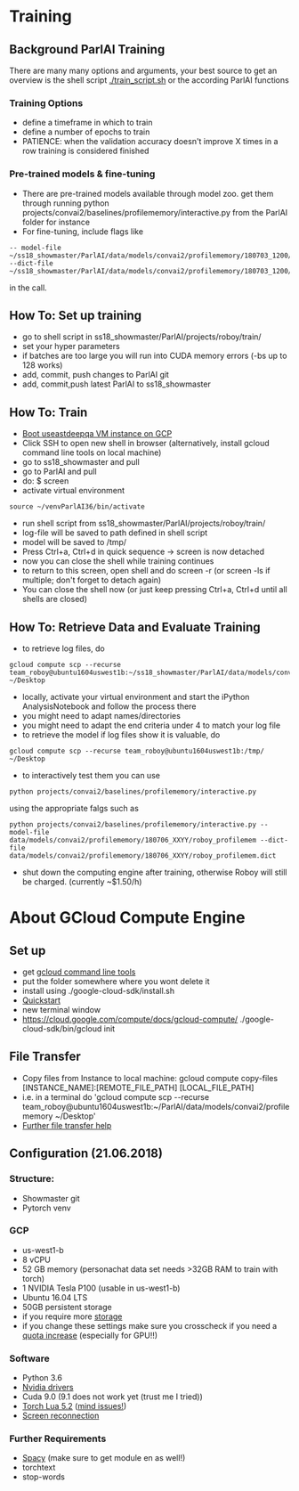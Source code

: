 # Training

## Background ParlAI Training
There are many many options and arguments, your best source to get an overview is the shell script [./train_script.sh](https://github.com/Roboy/ParlAI/blob/master/projects/roboy/train/roboy_train_profilememory.sh) or the according ParlAI functions
### Training Options
- define a timeframe in which to train
- define a number of epochs to train
- PATIENCE: when the validation accuracy doesn't improve X times in a row training is considered finished
### Pre-trained models & fine-tuning
- There are pre-trained models available through model zoo. get them through running python projects/convai2/baselines/profilememory/interactive.py from the ParlAI folder for instance 
- For fine-tuning, include flags like
```
-- model-file ~/ss18_showmaster/ParlAI/data/models/convai2/profilememory/180703_1200/roboy_profilemem --dict-file ~/ss18_showmaster/ParlAI/data/models/convai2/profilememory/180703_1200/roboy_profilemem.dict
```
in the call.

## How To: Set up training
- go to shell script in ss18_showmaster/ParlAI/projects/roboy/train/
- set your hyper parameters
- if batches are too large you will run into CUDA memory errors (-bs up to 128 works)
- add, commit, push changes to ParlAI git
- add, commit,push latest ParlAI to ss18_showmaster 

## How To: Train
- [Boot useastdeepqa VM instance on GCP](https://console.cloud.google.com/compute/ )
- Click SSH to open new shell in browser (alternatively, install gcloud command line tools on local machine)
- go to ss18_showmaster and pull
- go to ParlAI and pull
- do: $ screen
- activate virtual environment 
```
source ~/venvParlAI36/bin/activate
```
- run shell script from ss18_showmaster/ParlAI/projects/roboy/train/
- log-file will be saved to path defined in shell script
- model will be saved to /tmp/
- Press Ctrl+a, Ctrl+d in quick sequence -> screen is now detached
- now you can close the shell while training continues
- to return to this screen, open shell and do screen -r (or screen -ls if multiple; don't forget to detach again)
- You can close the shell now (or just keep pressing Ctrl+a, Ctrl+d until all shells are closed)

## How To: Retrieve Data and Evaluate Training
- to retrieve log files, do 
```
gcloud compute scp --recurse team_roboy@ubuntu1604uswest1b:~/ss18_showmaster/ParlAI/data/models/convai2/profilememory ~/Desktop
```
- locally, activate your virtual environment and start the iPython AnalysisNotebook and follow the process there
- you might need to adapt names/directories
- you might need to adapt the end criteria under 4 to match your log file
- to retrieve the model if log files show it is valuable, do 
```
gcloud compute scp --recurse team_roboy@ubuntu1604uswest1b:/tmp/ ~/Desktop
```
- to interactively test them you can use 
```
python projects/convai2/baselines/profilememory/interactive.py 
```
using the appropriate falgs such as
```
python projects/convai2/baselines/profilememory/interactive.py --model-file data/models/convai2/profilememory/180706_XXYY/roboy_profilemem --dict-file data/models/convai2/profilememory/180706_XXYY/roboy_profilemem.dict
```
- shut down the computing engine after training, otherwise Roboy will still be charged. (currently ~$1.50/h)

# About GCloud Compute Engine
## Set up
- get [gcloud command line tools](https://cloud.google.com/sdk)
- put the folder somewhere where you wont delete it
- install using ./google-cloud-sdk/install.sh
- [Quickstart](https://cloud.google.com/sdk/docs/quickstart-macos)
- new terminal window
- https://cloud.google.com/compute/docs/gcloud-compute/
./google-cloud-sdk/bin/gcloud init

## File Transfer
- Copy files from Instance to local machine: gcloud compute copy-files [INSTANCE_NAME]:[REMOTE_FILE_PATH] [LOCAL_FILE_PATH]
- i.e. in a terminal do 'gcloud compute scp --recurse team_roboy@ubuntu1604uswest1b:~/ParlAI/data/models/convai2/profilememory ~/Desktop'
- [Further file transfer help](https://cloud.google.com/compute/docs/instances/transfer-files)

## Configuration (21.06.2018)

### Structure:
- Showmaster git
- Pytorch venv

### GCP
- us-west1-b
- 8 vCPU
- 52 GB memory (personachat data set needs >32GB RAM to train with torch)
- 1 NVIDIA Tesla P100 (usable in us-west1-b)
- Ubuntu 16.04 LTS
- 50GB persistent storage 
- if you require more [storage](https://cloud.google.com/compute/docs/disks/add-persistent-disk)
- if you change these settings make sure you crosscheck if you need a [quota increase](https://console.cloud.google.com/iam-admin/quotas) (especially for GPU!!) 

### Software
- Python 3.6
- [Nvidia drivers](https://cloud.google.com/compute/docs/gpus/add-gpus)
- Cuda 9.0 (9.1 does not work yet (trust me I tried))
- [Torch Lua 5.2](http://torch.ch/docs/getting-started.html) ([mind issues!](https://github.com/torch/distro/issues/239))
- [Screen reconnection](https://www.howtogeek.com/howto/ubuntu/keep-your-ssh-session-running-when-you-disconnect/)

### Further Requirements 
- [Spacy](https://spacy.io/usage/) (make sure to get module en as well!) 
- torchtext
- stop-words
